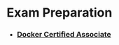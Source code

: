 <div class="container">

# **Exam Preparation**

* ### [**Docker Certified Associate**](./dca/index.html)

<div>